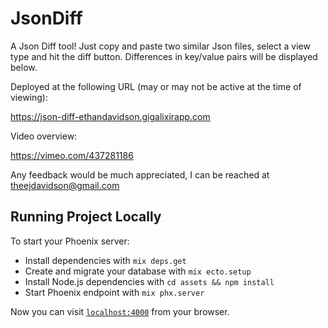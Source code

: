 # JsonDiff

A Json Diff tool! Just copy and paste two similar Json files, select a view type and hit the diff button. Differences in key/value pairs will be displayed below.

Deployed at the following URL (may or may not be active at the time of viewing):

https://json-diff-ethandavidson.gigalixirapp.com

Video overview: 

https://vimeo.com/437281186

Any feedback would be much appreciated, I can be reached at theejdavidson@gmail.com


## Running Project Locally

To start your Phoenix server:

  * Install dependencies with `mix deps.get`
  * Create and migrate your database with `mix ecto.setup`
  * Install Node.js dependencies with `cd assets && npm install`
  * Start Phoenix endpoint with `mix phx.server`

Now you can visit [`localhost:4000`](http://localhost:4000) from your browser.
